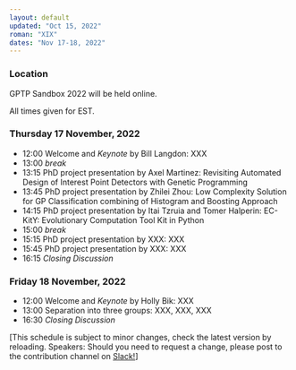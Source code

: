 ```yaml
---
layout: default
updated: "Oct 15, 2022"
roman: "XIX"
dates: "Nov 17-18, 2022"
---
```


### Location
GPTP Sandbox 2022 will be held online.

All times given for EST.

### Thursday 17 November, 2022

- 12:00 Welcome and _Keynote_ by Bill Langdon: XXX
- 13:00 _break_
- 13:15 PhD project presentation by Axel Martinez: Revisiting Automated Design of Interest Point Detectors with Genetic Programming
- 13:45 PhD project presentation by Zhilei Zhou: Low Complexity Solution for GP Classification combining of Histogram and Boosting Approach
- 14:15 PhD project presentation by Itai Tzruia and Tomer Halperin: EC-KitY: Evolutionary Computation Tool Kit in Python
- 15:00 _break_
- 15:15 PhD project presentation by XXX: XXX
- 15:45 PhD project presentation by XXX: XXX
- 16:15 _Closing Discussion_

### Friday 18 November, 2022
- 12:00 Welcome and _Keynote_ by Holly Bik: XXX
- 13:00 Separation into three groups: XXX, XXX, XXX
- 16:30 _Closing Discussion_

[This schedule is subject to minor changes, check the latest version by reloading. Speakers: Should you need to request a change, please post to the contribution channel on [Slack!](https://gptp-workshops.slack.com)]

